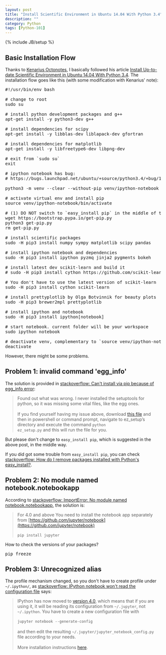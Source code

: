 ```yaml
---
layout: post
title: "Install Scientific Environment in Ubuntu 14.04 With Python 3.4"
description: ""
category: Python
tags: [Python-101]
---
```

{% include JB/setup %}

## Basic Installation Flow

Thanks to [Kenarius Octonotes](http://bikulov.org/), I basically followed his article [Install Up-to-date Scientific Environment in Ubuntu 14.04 With Python 3.4](http://bikulov.org/blog/2014/05/14/install-up-to-date-scientific-environment-in-ubuntu-14-dot-04-with-python-3-dot-4/). The installation flow goes like this (with some modification with Kenarius' note):

<pre class="prettyprint linenums">
#!/usr/bin/env bash

# change to root
sudo su

# install python development packages and g++
apt-get install -y python3-dev g++

# install dependencies for scipy
apt-get install -y libblas-dev liblapack-dev gfortran

# install dependencies for matplotlib
apt-get install -y libfreetype6-dev libpng-dev

# exit from `sudo su`
exit

# ipython notebook has bug:
# https://bugs.launchpad.net/ubuntu/+source/python3.4/+bug/1290847

python3 -m venv --clear --without-pip venv/ipython-notebook

# activate virtual env and install pip
source venv/ipython-notebook/bin/activate

# (1) DO NOT switch to `easy_install pip` in the middle of the installation flow
wget https://bootstrap.pypa.io/get-pip.py
python3 get-pip.py
rm get-pip.py

# install scientific packages
sudo -H pip3 install numpy sympy matplotlib scipy pandas

# install ipython notebook and dependencies
sudo -H pip3 install ipython pyzmq jinja2 pygments bokeh

# install latest dev scikit-learn and build it
# sudo -H pip3 install cython https://github.com/scikit-learn/scikit-learn/archive/master.zip

# You don't have to use the latest version of scikit-learn
sudo -H pip3 install cython scikit-learn

# install prettyplotlib by Olga Botvinnik for beauty plots
sudo -H pip3 brewer2mpl prettyplotlib

# install ipython and notebook
sudo -H pip3 install ipython[notebook]

# start notebook. current folder will be your workspace
sudo ipython notebook

# deactivate venv, complementary to `source venv/ipython-notebook/bin/activate`
deactivate
</pre>

However, there might be some problems.

## Problem 1: invalid command 'egg_info'

The solution is provided in [stackoverflow: Can't install via pip because of egg_info error](http://stackoverflow.com/a/17890155):

> Found out what was wrong. I never installed the setuptools for python, so it was missing some vital files, like the egg ones.
> <br/>  
> If you find yourself having my issue above, download [this file](https://bitbucket.org/pypa/setuptools/raw/bootstrap/ez_setup.py) and then in powershell or command prompt, navigate to ez_setup’s directory and execute the command <code>python ez_setup.py</code> and this will run the file for you.

But please don't change to `easy_install pip`, which is suggested in the above post, in the middle way.

If you did got some trouble from `easy_install pip`, you can check [stackoverflow: How do I remove packages installed with Python's easy_install?](http://stackoverflow.com/questions/1231688/how-do-i-remove-packages-installed-with-pythons-easy-install).

## Problem 2: No module named notebook.notebookapp

According to [stackoverflow: ImportError: No module named notebook.notebookapp](http://stackoverflow.com/a/31459216), the solution is:

> For 4.0 and above You need to install the notebook app separately from [https://github.com/jupyter/notebook](https://github.com/jupyter/notebook)
> <br/>  
> <code>pip install jupyter</code>

How to check the versions of your packages?

<pre class="prettyprint linenums">
pip freeze
</pre>

## Problem 3: Unrecognized alias

The profile mechanism changed, so you don't have to create profile under `~/.ipython/`, as [stackoverflow: IPython notebook won't read the configuration file](http://stackoverflow.com/a/31982416) says:

> IPython has now moved to [version 4.0](http://blog.jupyter.org/2015/08/12/first-release-of-jupyter/), which means that if you are using it, it will be reading its configuration from <code>~/.jupyter</code>, not <code>~/.ipython</code>. You have to create a new configuration file with
> <br/>  
> <code>jupyter notebook --generate-config</code>
> <br/>  
> and then edit the resulting <code>~/.jupyter/jupyter_notebook_config.py</code> file according to your needs.
> <br/>  
> More installation instructions [here](https://jupyter.readthedocs.org/en/latest/config.html).
